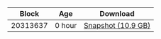 |     Block   |     Age     |   Download  |
| ----------- | ----------- | ----------- |
|   20313637   |  0 hour | [Snapshot (10.9 GB)](https://s3.eu-central-1.amazonaws.com/w3coins.io/snapshots/band-mainnet/band_snapsot_latest.tar.lz4)  |
